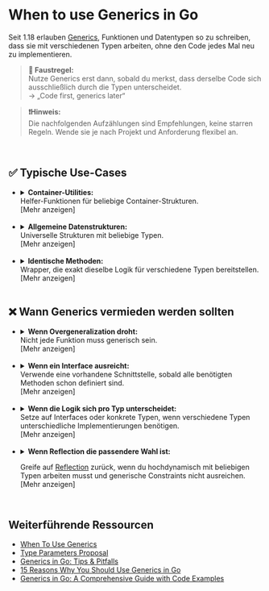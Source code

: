 # When to use Generics in Go

Seit 1.18 erlauben [Generics](https://go.dev/blog/intro-generics), Funktionen und Datentypen so zu schreiben, dass sie mit verschiedenen Typen arbeiten, ohne den Code jedes Mal neu zu implementieren.

>  **🔖 Faustregel:** <br>
> Nutze Generics erst dann, sobald du merkst, dass derselbe Code sich ausschließlich durch die Typen unterscheidet.<br>
-> „Code first, generics later“

> **❗Hinweis:** <br>
> Die nachfolgenden Aufzählungen sind Empfehlungen, keine starren Regeln. Wende sie je nach Projekt und Anforderung flexibel an.

<br>

## ✅ Typische Use-Cases
- 
    <details>
    <summary><strong>Container-Utilities:</strong><br> Helfer-Funktionen für beliebige Container-Strukturen. <br><a>[Mehr anzeigen]</a></summary><br>

    Container-Utilities sind praktische Funktionen, die typische Operationen auf Datenstrukturen wie [Slices](https://go.dev/blog/slices-intro), [Maps](https://go.dev/blog/maps) oder [Channels](https://golangdocs.com/channels-in-golang) vereinfachen. Dazu gehören zum Beispiel das Extrahieren von Keys, Filtern von Elementen oder das Umwandeln von Werten. <br>

    ### **Beispiel: Alle Keys aus einer Maps extrahieren**
    ---  

    In Go gibt es keine eingebaute Funktion, um alle Schlüssel (Keys) einer Map direkt als Slice zu bekommen. Maps in Go sind assoziative Datenstrukturen, die Schlüssel (Keys) auf Werte (Values) abbilden. <br> <br>

    **Ohne Generics:**
    ```go
    // Ziel: Aus Maps beliebiger Typen sollen die Keys extrahiert werden.
    // Ohne Generics: Für JEDE Map-Kombination muss eine eigene Funktion geschrieben werden.
    // Das führt zu Copy&Paste und doppeltem Code, sobald mehrere Map-Typen verwendet werden.

    personAgeMap := map[string]int{
        "Alice": 31,
        "Bob":   29,
    }

    todoMap := map[int]string{
        1: "Einkaufen",
        2: "Gassi gehen",
        3: "Lernen",
    }

    // Funktion für map[string]int
    func GetKeysFromStringIntMap(stringIntMap map[string]int) []string {
        // Erstellt ein Slice für alle Keys (vom Typ string).
        keys := make([]string, 0, len(stringIntMap))
        for key := range stringIntMap {
            keys = append(keys, key)
        }
        return keys
    }

    // Funktion für map[int]string
    func GetKeysFromIntStringMap(intStringMap map[int]string) []int {
        // Gleiches Prinzip, aber diesmal sind die Keys vom Typ int.
        keys := make([]int, 0, len(intStringMap))
        for key := range intStringMap {
            keys = append(keys, key)
        }
        return keys
    }

    // Anwendung:
    personNames := GetKeysFromStringIntMap(personAgeMap)    // -> []string{"Alice", "Bob"}
    todoIDs := GetKeysFromIntStringMap(todoMap)             // -> []int{1, 2, 3}

    // Nachteile: Exakt dieselbe Logik wird mehrfach geschrieben.
    // Lediglich der Typ des Keys unterscheidet sich.

    ```
    <br>

    **Mit Generics:**
    ```go
    // Mit Generics kann diese Logik verallgemeinert werden.
    // Es genügt EINE Funktion für beliebige Map-Key- und Value-Typen.
    // KEY_TYPE: Typ des Keys (muss "comparable" sein, damit er als Key erlaubt ist)
    // VALUE_TYPE: Typ des Values (kann alles sein)

    personAgeMap := map[string]int{
        "Alice": 31,
        "Bob":   29,
    }

    todoMap := map[int]string{
        1: "Einkaufen",
        2: "Gassi gehen",
        3: "Lernen",
    }

    func GetKeysFromMap[KEY_TYPE comparable, VALUE_TYPE any](inputMap map[KEY_TYPE]VALUE_TYPE) []KEY_TYPE {
        // Erstellt ein Slice aller Keys, unabhängig vom Typ.
        keys := make([]KEY_TYPE, 0, len(inputMap))
        for key := range inputMap {
            keys = append(keys, key)
        }
        return keys
    }

    // Anwendung:
    personNames := GetKeysFromMap[string, int](personAgeMap)    // -> []string{"Alice", "Bob"}
    todoIDs := GetKeysFromMap[int, string](todoMap)             // -> []int{1, 2, 3}

    // Vorteil: Kein Code-Duplikat mehr. Typsicherheit bleibt erhalten.

    ```
    </details><br>
- 
    <details>
    <summary><strong>Allgemeine Datenstrukturen:</strong><br> Universelle Strukturen mit  beliebige Typen.<br><a>[Mehr anzeigen]</a></summary><br>
    
    Eigene Datenstrukturen wie Stacks, Queues oder Bäume sind elementare Bausteine vieler Programme. Sie werden für unterschiedliche Typen gebraucht, etwa für Zahlen, Zeichenketten oder eigene Strukturen.

    ### **Beispiel: Werte in einem Stack speichern und abrufen**
    --- 
    Go bringt keine generische Stack-Implementierung mit.
    Ein Stack (LIFO) ist eine Datenstruktur, bei der Elemente immer „oben“ abgelegt und entnommen werden. Typische Methoden sind unter anderem:
    - **Push**: Fügt ein Element oben auf den Stapel hinzu
    - **Pop**: Entfernt und gibt das oberste Element zurück
    - Peek, isEmpty, Size 
    <br> <br>


    **Ohne Generics:**
    ```go
    // Problem: Es wird ein Stack für verschiedene ELEMENT_TYPEn (z.B. int, string) benötigt.
    // Ohne Generics muss für jeden Typ eine eigene Stack-Implementierung existieren.

    // ------- Stack für int-Werte -------
    type IntStack struct {
        elements []int
    }

    func (stack *IntStack) Push(value int) {
        stack.elements = append(stack.elements, value)
    }

    func (stack *IntStack) Pop() int {
        // Entfernt das oberste Element und gibt es zurück.
        if len(stack.elements) == 0 {
            panic("Pop() wurde auf leeren IntStack aufgerufen")
        }
        elementCount := len(stack.elements)
        value := stack.elements[elementCount-1]
        stack.elements = stack.elements[:elementCount-1]
        return value
    }

    // ------- Stack für string-Werte -------
    type StringStack struct {
        elements []string
    }

    func (stack *StringStack) Push(value string) {
        stack.elements = append(stack.elements, value)
    }

    func (stack *StringStack) Pop() string {
        if len(stack.elements) == 0 {
            panic("Pop() wurde auf leeren StringStack aufgerufen")
        }
        elementCount := len(stack.elements)
        value := stack.elements[elementCount-1]
        stack.elements = stack.elements[:elementCount-1]
        return value
    }

    // Anwendung:
    var numberStack IntStack
    numberStack.Push(42)
    numberStack.Pop()

    var wordStack StringStack
    wordStack.Push("Hallo")
    wordStack.Pop()

    // Nachteil: Viel doppelter Code, für jeden Typ muss alles wiederholt werden.
    ```
    <br>

    **Mit Generics:**
    ```go
    // Mit Generics kann ein Stack für beliebige Typen implementiert werden.
    // ELEMENT_TYPE steht für den Typ der Elemente; "any" bedeutet: kann alles sein.
    type Stack[ELEMENT_TYPE any] struct {
        elements []ELEMENT_TYPE
    }

    // Fügt unabhängig vom Typ ein Element oben auf den Stack.
    func (stack *Stack[ELEMENT_TYPE]) Push(value ELEMENT_TYPE) {
        stack.elements = append(stack.elements, value)
    }

    // Entfernt und gibt das oberste Element zurück.
    func (stack *Stack[ELEMENT_TYPE]) Pop() ELEMENT_TYPE {
        if len(stack.elements) == 0 {
            panic("Pop() wurde auf leeren Stack aufgerufen")
        }
        elementCount := len(stack.elements)
        value := stack.elements[elementCount-1]
        stack.elements = stack.elements[:elementCount-1]
        return value
    }

    // Anwendung:
    var intStack Stack[int]
    intStack.Push(42)
    intStack.Pop()

    var stringStack Stack[string]
    stringStack.Push("Hallo")
    stringStack.Pop()

    // Vorteile:
    // - Es wird nur noch eine Datenstruktur benötigt.
    // - Typsicherheit bleibt erhalten.
    // - Intuitive Nutzung: Stack[int], Stack[string], Stack[MeinTyp] usw.
    ```
    </details><br>
- 
    <details>
    <summary><strong>Identische Methoden:</strong><br> Wrapper, die exakt dieselbe Logik für verschiedene Typen bereitstellen.<br><a>[Mehr anzeigen]</a></summary> <br>

    Viele Programme benötigen Funktionen, die unabhängig vom Element-Typ dieselbe Aufgabe erledigen, zum Beispiel das Suchen oder Zählen von Werten in Listen. Ohne Generics muss für jeden Typ eine eigene Funktion geschrieben werden, obwohl die Logik identisch ist.


    ### **Beispiel:** Die Position eines Elements in einer Liste bestimmen
    --- 

    In Go gibt es keine Standardfunktion, die für beliebige Slice-Typen den Index eines gesuchten Elements liefert. Ein häufiger Stolperstein: Der Typ im Slice muss „vergleichbar“ sein. Zusätzlich gibt es in Go keine Exceptions wie in anderen Sprachen. Fehlerfälle (z.B. "Element nicht gefunden") werden stattdessen über Rückgabewerte (`error`) behandelt.<br> <br>

    **Ohne Generics:**
    ```go
    // Ziel: Die Position (Index) eines Elements im Slice soll ermittelt werden.
    // Ohne Generics ist für jeden Typ eine eigene Funktion erforderlich.
    // Go hat keine Exceptions, wenn das Element nicht gefunden wird, wird -1 und ein Fehler zurückgegeben.

    // Methode für int-Slices:
    func GetIndexOfInt(intSlice []int, searchValue int) (int, error) {
        for index, element := range intSlice {
            if element == searchValue {
                return index, nil
            }
        }
        return -1, fmt.Errorf("int %v nicht gefunden", searchValue)
    }

    // Methode für string-Slices:
    func GetIndexOfString(stringSlice []string, searchValue string) (int, error) {
        for index, element := range stringSlice {
            if element == searchValue {
                return index, nil
            }
        }
        return -1, fmt.Errorf("string %q nicht gefunden", searchValue)
    }

    // Anwendung:
    numbers := []int{1, 2, 3}
    words := []string{"foo", "bar"}

    idxNum, errNum := GetIndexOfInt(numbers, 2)          // idxNum == 1, errNum == nil
    idxWord, errWord := GetIndexOfString(words, "baz")   // idxWord == -1, errWord != nil

    // Nachteil: Es entsteht Code-Duplikat für jede Typ-Variante.
    ```
    <br>

    **Mit Generics:**
    ```go
    // Mit Generics kann die Logik für alle vergleichbaren Typen verwendet werden.
    // ELEMENT_TYPE: beliebiger Typ, muss aber "comparable" sein (für ==).
    // Mit Generics kann die Fehlerbehandlung für alle vergleichbaren Typen einheitlich abgebildet werden.

    func GetIndexOfElement[ELEMENT_TYPE comparable](inputSlice []ELEMENT_TYPE, searchValue ELEMENT_TYPE) (int, error) {
        for index, element := range inputSlice {
            if element == searchValue {
                return index, nil
            }
        }
        return -1, errors.New("element not found")
    }

    // Anwendung:
    numbers := []int{1, 2, 3}
    words := []string{"foo", "bar"}

    idxNum, errNum := GetIndexOfElement(numbers, 2)        // idxNum == 1, errNum == nil
    idxWord, errWord := GetIndexOfElement(words, "baz")    // idxWord == -1, errWord != nil

    // Vorteil: Weniger Code, keine Duplikate, maximale Wiederverwendbarkeit.
    // Typsicherheit bleibt, da der Compiler prüft, ob == erlaubt ist.
    ```
    </details><br>

## ❌ Wann Generics vermieden werden sollten 
- 
    <details>
    <summary><strong>Wenn Overgeneralization droht:</strong><br> Nicht jede Funktion muss generisch sein.<br><a>[Mehr anzeigen]</a></summary><br>

    Nicht jede wiederverwendbare Funktion profitiert von Generics. In einigen Fällen sind klassische Interfaces, konkrete Typen oder Reflection die bessere Wahl, um den Code übersichtlich und sicher zu halten.

    ### **Beispiel:** Zeichenketten in Großbuchstaben umwandeln
    --- 
    <br>

    
    **Mit Generics:**
    ```go
    // Diese Funktion wirkt generisch, ist es aber an dieser Stelle nicht sinnvoll.
    // Die Funktion ist eigentlich nur für strings gedacht, verwendet aber Generics.
    // Das führt zu unsicherem Casten und unnötiger Komplexität.

    func ToUpperCaseWithGeneric[SOME_TYPE any](inputValue SOME_TYPE) SOME_TYPE {
        // Castet inputValue zur Laufzeit auf string. Führt zu einer Panic, falls kein string übergeben wird.
        upper := strings.ToUpper(inputValue.(string)) 
        // Castet zurück auf SOME_TYPE. Mehr Overhead, keine echte Typsicherheit.
        return any(upper).(SOME_TYPE)
    }

    // Fazit: Generics bringen hier keinen Nutzen, erhöhen aber das Risiko für Fehler zur Laufzeit.
    ```
    <br>

    **Ohne Generics:**
    ```go
    // Es ist direkt ersichtlich, dass diese Funktion nur für strings vorgesehen ist.
    // Der Compiler prüft den Typ automatisch, Laufzeitfehler werden so verhindert.
    func ToUpperCase(inputString string) string {
        return strings.ToUpper(inputString)
    }
    ```
    </details><br>

- 
    <details>
    <summary><strong>Wenn ein Interface ausreicht:</strong><br> Verwende eine vorhandene Schnittstelle, sobald alle benötigten Methoden schon definiert sind.<br><a>[Mehr anzeigen]</a></summary><br>

    Go bietet [Interface-Types](https://golangdocs.com/interfaces-in-golang) an. Sie erlauben ebenfalls generischen Code zu schreiben. Wenn alle benötigten Methoden über ein Interface abgedeckt werden können (z.B. [fmt.Stringer](https://pkg.go.dev/fmt#Stringer) für alles, was als String darstellbar ist), reicht das Interface völlig aus.

    ### **Beispiel:** Print-Methode für beliebige Typen, die fmt.Stringer implementieren
    --- 

    Interfaces in Go beschreiben Verhalten, nicht Typen. Das Interface fmt.Stringer garantiert, dass String() implementiert ist. <br> <br>
    
    **Mit Generics:**
    ```go
    // In diesem Beispiel werden Generics verwendet, aber gleichzeitig ein Interface als Typ-Constraint gefordert.
    // Dies bringt keinen Vorteil gegenüber der klassischen Interface-Schreibweise.
    func Print[T fmt.Stringer](v T) {
        fmt.Println(v.String())
    }
    // Der generische Ansatz macht die Signatur nur komplizierter.
    ```
    <br>

    **Ohne Generics:**
    ```go
    // Besser: Das Interface wird direkt als Typ verwendet.
    // Jedes Objekt, das fmt.Stringer implementiert, kann genutzt werden – unabhängig vom konkreten Typ.
    func Print(v fmt.Stringer) {
        fmt.Println(v.String())
    }

    // Klarer, lesbarer und idiomatischer Go-Code.
    ```
    <br>

    </details><br>
- 
    <details>
    <summary><strong>Wenn die Logik sich pro Typ unterscheidet:</strong><br> Setze auf Interfaces oder konkrete Typen, wenn verschiedene Typen unterschiedliche Implementierungen benötigen. <br><a>[Mehr anzeigen]</a></summary><br>

    Wenn jede Typ-Variante ihre ganz eigene Funktionslogik erfordert, führt ein generischer Ansatz unweigerlich zu Type Switches, Type Casts oder Reflection und bricht die Typsicherheit. Hier sind Interfaces und Methoden die idiomatische Lösung in Go.

    ### **Beispiel:** Flächenberechnung für unterschiedliche Geometrie-Typen
    ---
    <br>

    **Mit Generics:**
    ```go
    // Mit Generics können zwar verschiedene Typen akzeptiert werden,
    // allerdings benötigt jede Variante eine eigene Berechnung.
    // Das führt zu Konstrukte wie "type switches" und ist fehleranfällig sowie schwer wartbar.

    type Circle struct{ Radius float64 }
    type Rectangle struct{ Width, Height float64 }

    func CalculateAreaWithGeneric[SHAPE_TYPE any](shape SHAPE_TYPE) float64 {
        switch typedShape := any(shape).(type) {
        case Circle:
            return math.Pi * typedShape.Radius * typedShape.Radius
        case Rectangle:
            return typedShape.Width * typedShape.Height
        default:
            panic("unsupported type")
        }
    }

    // Fazit: Kein echter Nutzen von Generics. Die Logik ist für jeden Typ unterschiedlich.
    // Interfaces sind hier der bessere, idiomatische Go-Weg.
    ```
    <br>
    
    **Ohne Generics:**
    ```go
    // Jeder Typ implementiert die für ihn passende Berechnung selbst.
    type Circle struct{ Radius float64 }
    type Rectangle struct{ Width, Height float64 }

    // Methode für Circle
    func (c Circle) Area() float64 {
        return math.Pi * c.Radius * c.Radius
    }

    // Methode für Rectangle
    func (r Rectangle) Area() float64 {
        return r.Width * r.Height
    }

    // Vorteil: Kein Typ-Switch, kein Reflection, alles klar strukturiert.
    // Neue Geometrie-Typen können einfach Area() implementieren.
    ```
    </details><br>
- 
    <details>
    <summary><strong>Wenn Reflection die passendere Wahl ist:</strong><br> 
    
    Greife auf [Reflection](https://go.dev/blog/laws-of-reflection) zurück, wenn du hochdynamisch mit beliebigen Typen arbeiten musst und generische Constraints nicht ausreichen. <br><a>[Mehr anzeigen]</a></summary><br>
    
    Bei hochdynamischen Aufgaben, für die zur Laufzeit Informationen über beliebige Typen benötigt werden (z.B. Anzahl der Felder in einem Struct), kommt Reflection zum Einsatz.

    ### **Beispiel:** Anzahl der Felder in einem Struct ermitteln
    ---
    <br>
    
    **Mit Generics:**
    ```go
    // Problem: Soll zur Laufzeit z.B. die Anzahl der Felder eines Structs ermittelt werden,
    // helfen Generics nicht weiter –> hier ist Reflection nötig.
    // Die Typsicherheit geht dabei verloren, weil alles zur Laufzeit geschieht.

    func GetNumberOfFieldsInStructWithGeneric[STRUCT_TYPE any](structValue STRUCT_TYPE) int {
        // reflect.TypeOf(structValue) gibt zur Laufzeit Infos zum Typ zurück.
        return reflect.TypeOf(structValue).NumField()
    }

    // Nachteil: Funktioniert nur, wenn structValue wirklich ein Struct ist.
    // Andernfalls tritt zur Laufzeit eine Panic auf.
    ```
    <br>

    **Ohne Generics:**
    ```go
    // Für Reflection wird in Go traditionell interface{} verwendet.
    // Das ist in diesem Fall vollkommen ausreichend und nicht schlechter als die Generics-Variante.
    // Dafür aber ein wenig übersichtlicher
    func GetNumberOfFieldsInStruct(structValue interface{}) int {
        return reflect.TypeOf(structValue).NumField()
    }
    ```
    </details><br>

## Weiterführende Ressourcen 
- [When To Use Generics](https://go.dev/blog/when-generics)  
- [Type Parameters Proposal](https://go.googlesource.com/proposal/+/refs/heads/master/design/43651-type-parameters.md)  
- [Generics in Go: Tips & Pitfalls](https://medium.com/@letsCodeDevelopers/generics-in-go-use-cases-tips-and-pitfalls-e25ec564c9a5)
- [15 Reasons Why You Should Use Generics in Go](https://medium.com/@jamal.kaksouri/15-reasons-why-you-should-use-generics-in-go-39601c3be6e0)
- [Generics in Go: A Comprehensive Guide with Code Examples](https://expertbeacon.com/generics-in-go-a-comprehensive-guide-with-code-examples/)